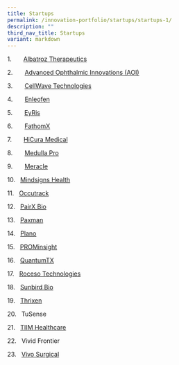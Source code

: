 ```yaml
---
title: Startups
permalink: /innovation-portfolio/startups/startups-1/
description: ""
third_nav_title: Startups
variant: markdown
---
```

[](https://www.albatroztherapeutics.com/)

1.       [Albatroz Therapeutics](https://www.albatroztherapeutics.com/)

2.       [Advanced Ophthalmic Innovations (AOI)](https://aoi.sg/)

3.       [CellWave Technologies](https://cellwavetechnologies.com/)

4.       [Enleofen](https://www.enleofen.com/)

5.       [EyRis](https://eyris.io/)

6.       [FathomX](https://www.fathomx.co/)

7.       [HiCura Medical](https://hicuramedical.com/)

8.       [Medulla Pro](https://www.medullapro.com.sg/)

9.       [Meracle](https://www.meraclehealth.com/about-us/)

10.   [Mindsigns Health](https://www.mindsignshealth.com/)

11.   [Occutrack](https://occutrack.com.sg/)

12.   [PairX Bio](https://www.pairxbio.com/)

13.   [Paxman](https://paxmanscalpcooling.com/)

14.   [Plano](https://plano.co/about/)

15.   [PROMinsight](https://prominsight.com/)

16.   [QuantumTX](https://www.quantumtx.com/)

17.   [Roceso Technologies](https://www.roceso.com/)

18.   [Sunbird Bio](https://www.sunbirdbio.com/)

19.   [Thrixen](https://www.thrixen.com/)

20.   TuSense

21.   [TIIM Healthcare](https://tiimhealthcare.com/)

22.   Vivid Frontier

23.   [Vivo Surgical](https://www.vivo-surgical.com/)